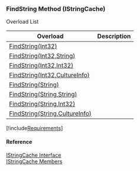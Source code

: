 ﻿### FindString Method (IStringCache)

Overload List

| Overload | Description |
| --- | --- |
| [FindString(Int32)](fcSDK~FChoice.Foundation.Clarify.IStringCache~FindString(Int32).md) |   |
| [FindString(Int32,String)](fcSDK~FChoice.Foundation.Clarify.IStringCache~FindString(Int32,String).md) |   |
| [FindString(Int32,Int32)](fcSDK~FChoice.Foundation.Clarify.IStringCache~FindString(Int32,Int32).md) |   |
| [FindString(Int32,CultureInfo)](fcSDK~FChoice.Foundation.Clarify.IStringCache~FindString(Int32,CultureInfo).md) |   |
| [FindString(String)](fcSDK~FChoice.Foundation.Clarify.IStringCache~FindString(String).md) |   |
| [FindString(String,String)](fcSDK~FChoice.Foundation.Clarify.IStringCache~FindString(String,String).md) |   |
| [FindString(String,Int32)](fcSDK~FChoice.Foundation.Clarify.IStringCache~FindString(String,Int32).md) |   |
| [FindString(String,CultureInfo)](fcSDK~FChoice.Foundation.Clarify.IStringCache~FindString(String,CultureInfo).md) |   |

[!include[Requirements](../partials/requirements.md)]



#### Reference

[IStringCache Interface](fcSDK~FChoice.Foundation.Clarify.IStringCache.md)  
[IStringCache Members](fcSDK~FChoice.Foundation.Clarify.IStringCache_members.md)